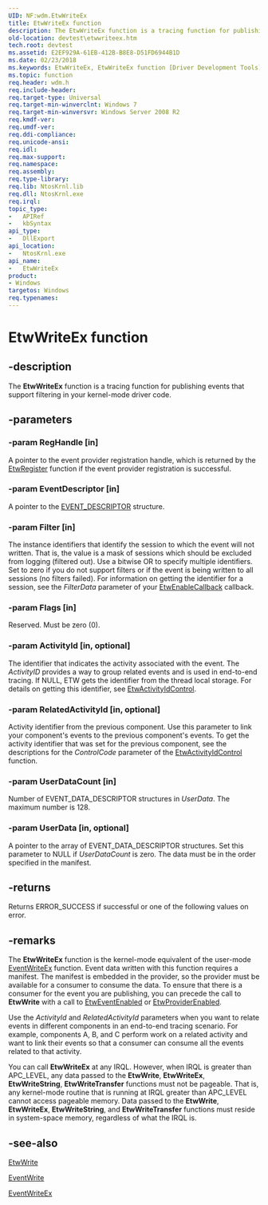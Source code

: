 ```yaml
---
UID: NF:wdm.EtwWriteEx
title: EtwWriteEx function
description: The EtwWriteEx function is a tracing function for publishing events that support filtering in your kernel-mode driver code.
old-location: devtest\etwwriteex.htm
tech.root: devtest
ms.assetid: E2EF929A-61EB-412B-B8E8-D51FD6944B1D
ms.date: 02/23/2018
ms.keywords: EtwWriteEx, EtwWriteEx function [Driver Development Tools], devtest.etwwriteex, wdm/EtwWriteEx
ms.topic: function
req.header: wdm.h
req.include-header: 
req.target-type: Universal
req.target-min-winverclnt: Windows 7
req.target-min-winversvr: Windows Server 2008 R2
req.kmdf-ver: 
req.umdf-ver: 
req.ddi-compliance: 
req.unicode-ansi: 
req.idl: 
req.max-support: 
req.namespace: 
req.assembly: 
req.type-library: 
req.lib: NtosKrnl.lib
req.dll: NtosKrnl.exe
req.irql: 
topic_type:
-	APIRef
-	kbSyntax
api_type:
-	DllExport
api_location:
-	NtosKrnl.exe
api_name:
-	EtwWriteEx
product:
- Windows
targetos: Windows
req.typenames: 
---
```


# EtwWriteEx function


## -description


The <b>EtwWriteEx</b> function is a tracing function for publishing events that support filtering in your kernel-mode driver code. 


## -parameters




### -param RegHandle [in]

A pointer to the event provider registration handle, which is returned by the <a href="https://msdn.microsoft.com/library/windows/hardware/ff545603">EtwRegister</a> function if the event provider registration is successful.


### -param EventDescriptor [in]

A pointer to the <a href="https://msdn.microsoft.com/907e6c38-5eaa-49da-9dc0-d055dcc69d1a">EVENT_DESCRIPTOR</a> structure. 


### -param Filter [in]

The instance identifiers that identify the session to which the event will not written. That is, the value is a mask of sessions which should be excluded from logging (filtered out). Use a bitwise OR to specify multiple identifiers. Set to zero if you do not support filters or if the event is being written to all sessions (no filters failed). For information on getting the identifier for a session, see the <i>FilterData</i> parameter of your <a href="https://msdn.microsoft.com/5953a3ae-b130-42fd-9dc8-974d15c6dfc5">EtwEnableCallback</a> callback.  


### -param Flags [in]

Reserved.  Must be  zero (0). 


### -param ActivityId [in, optional]

The identifier that indicates the activity associated with the event. The <i>ActivityID</i> provides a way to group related events and is used in end-to-end tracing.  If NULL, ETW gets the identifier from the thread local storage. For details on getting this identifier, see <a href="https://msdn.microsoft.com/library/windows/hardware/ff545578">EtwActivityIdControl</a>.


### -param RelatedActivityId [in, optional]

Activity identifier from the previous component. Use this parameter to link your component's events to the previous component's events. To get the activity identifier that was set for the previous component, see the descriptions for the <i>ControlCode</i> parameter of the <a href="https://msdn.microsoft.com/library/windows/hardware/ff545578">EtwActivityIdControl</a> function.


### -param UserDataCount [in]

Number of EVENT_DATA_DESCRIPTOR structures in <i>UserData</i>. The maximum number is 128.


### -param UserData [in, optional]

A pointer to the array of EVENT_DATA_DESCRIPTOR structures. Set this parameter to NULL if <i>UserDataCount</i> is zero. The data must be in the order specified in the manifest.


## -returns



Returns ERROR_SUCCESS if successful or one of the following values on error.




## -remarks



The <b>EtwWriteEx</b> function is the kernel-mode equivalent of the user-mode <a href="https://msdn.microsoft.com/00b907cb-45cd-48c7-bea4-4d8a39b4fa24">EventWriteEx</a> function. Event data written with this function requires a manifest. The manifest is embedded in the provider, so the provider must be available for a consumer to consume the data. To ensure that there is a consumer for the event you are publishing, you can precede the call to <b>EtwWrite</b> with a call to <a href="https://msdn.microsoft.com/library/windows/hardware/ff545590">EtwEventEnabled</a> or <a href="https://msdn.microsoft.com/library/windows/hardware/ff545595">EtwProviderEnabled</a>. 

Use the <i>ActivityId</i> and <i>RelatedActivityId</i> parameters when you want to relate events in different components in an end-to-end tracing scenario. For example, components A, B, and C perform work on a related activity and want to link their events so that a consumer can consume all the events related to that activity. 

You can call <b>EtwWriteEx</b> at any IRQL. However, when IRQL is greater than APC_LEVEL, any data passed to the <b>EtwWrite</b>, <b>EtwWriteEx</b>, <b>EtwWriteString</b>, <b>EtwWriteTransfer</b> functions must not be pageable. That is, any kernel-mode routine that is running at IRQL greater than APC_LEVEL cannot access pageable memory.  Data passed to the <b>EtwWrite</b>, <b>EtwWriteEx</b>, <b>EtwWriteString</b>,  and <b>EtwWriteTransfer</b> functions must reside in system-space memory, regardless of what the IRQL is.






## -see-also




<a href="https://msdn.microsoft.com/library/windows/hardware/ff545627">EtwWrite</a>



<a href="https://msdn.microsoft.com/93070eb7-c167-4419-abff-e861877dad07">EventWrite</a>



<a href="https://msdn.microsoft.com/00b907cb-45cd-48c7-bea4-4d8a39b4fa24">EventWriteEx</a>
 

 


